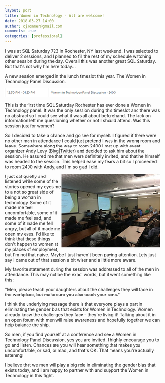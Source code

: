 ```yaml
---
layout: post
title: Women in Technology - All are welcome!
date: 2018-03-27 14:00
author: cjsommer@gmail.com
comments: true
categories: [professional]
---
```

I was at SQL Saturday 723 in Rochester, NY last weekend. I was selected to deliver 2 sessions, and I planned to fill the rest of my schedule watching other session during the day. Overall this was another great SQL Saturday. But that's not why I'm here today...

A new session emerged in the lunch timeslot this year. The Women in Technology Panel Discussion.

![Women in Technology Panel Session](/img/2018/03/wit_session.png)

This is the first time SQL Saturday Rochester has ever done a Women in Technology panel. It was the only session during this timeslot and there was no abstract so I could see what it was all about beforehand. The lack on information left me questioning whether or not I should attend. Was this session just for women? 

[andy_twitter]: https://twitter.com/ALevyInROC
[andy_blog]: https://therestisjustcode.wordpress.com/

So I decided to take a chance and go see for myself. I figured if there were no other men in attendance I could just pretend I was in the wrong room and leave. Somewhere along the way to room 2400 I met up with event organizer Andy Levy ([Blog][andy_blog]&#124;[Twitter][andy_twitter]) and decided to ask him about the session. He assured me that men were definitely invited, and that he himself was headed to the session. This helped ease my fears a bit so I proceeded to room 2400 with Andy, and I'm so glad I did. 

<img src="/img/2018/03/wit_panel.jpg" alt="Women in Technology Panel" align="right">

I just sat quietly and listened while some of the stories opened my eyes me to a not so great side of being a woman in technology. Some of it made me feel uncomfortable, some of it made me feel sad, and some of it made me fell angry, but all of it made me open my eyes. I'd like to think that these things don't happen to women at my places of employment, but I'm not that naive. Maybe I just haven't been paying attention. Lets just say I came out of that session a bit wiser and a little more aware. 

My favorite statement during the session was addressed to all of the men in attendance. This may not be the exact words, but it went something like this:

"Men, please teach your daughters about the challenges they will face in the workplace, but make sure you also teach your sons."

I think the underlying message there is that everyone plays a part in eliminating the gender bias that exists for Women in Technology. Women already know the challenges they face - they're living it! Talking about it in an open forum with men will raise awareness and hopefully together we can help balance the ship.

So men, if you find yourself at a conference and see a Women in Technology Panel Discussion, yes you are invited. I highly encourage you to go and listen. Chances are you will hear something that makes you uncomfortable, or sad, or mad, and that's OK. That means you're actually listening! 

I believe that we men will play a big role in eliminating the gender bias that exists today, and I am happy to partner with and support the Women in Technology in this fight. 
